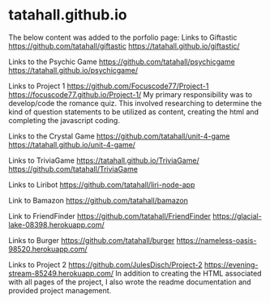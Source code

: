 # tatahall.github.io


The below content was added to the porfolio page:
Links to Giftastic
https://github.com/tatahall/giftastic
https://tatahall.github.io/giftastic/

Links to the Psychic Game
https://github.com/tatahall/psychicgame
https://tatahall.github.io/psychicgame/

Links to Project 1
https://github.com/Focuscode77/Project-1
https://focuscode77.github.io/Project-1/
My primary responsibility was to develop/code the romance quiz.  This involved researching to determine the kind of question statements to be utilized as content, creating the html and completing the javascript coding.

Links to the Crystal Game
https://github.com/tatahall/unit-4-game
https://tatahall.github.io/unit-4-game/

Links to TriviaGame
https://tatahall.github.io/TriviaGame/
https://github.com/tatahall/TriviaGame

Links to Liribot
https://github.com/tatahall/liri-node-app

Link to Bamazon
https://github.com/tatahall/bamazon

Link to FriendFinder
https://github.com/tatahall/FriendFinder
https://glacial-lake-08398.herokuapp.com/

Links to Burger
https://github.com/tatahall/burger
https://nameless-oasis-98520.herokuapp.com/

Links to Project 2
https://github.com/JulesDisch/Project-2
https://evening-stream-85249.herokuapp.com/
In addition to creating the HTML associated with all pages of the project, I also wrote the readme documentation and provided project management.
